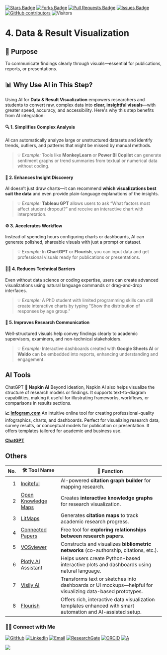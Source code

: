 <a href="https://github.com/drshahizan/short-course/stargazers"><img src="https://img.shields.io/github/stars/drshahizan/short-course" alt="Stars Badge"/></a>
<a href="https://github.com/drshahizan/short-course/network/members"><img src="https://img.shields.io/github/forks/drshahizan/short-course" alt="Forks Badge"/></a>
<a href="https://github.com/drshahizan/short-course/pulls"><img src="https://img.shields.io/github/issues-pr/drshahizan/short-course" alt="Pull Requests Badge"/></a>
<a href="https://github.com/drshahizan/short-course"><img src="https://img.shields.io/github/issues/drshahizan/short-course" alt="Issues Badge"/></a>
<a href="https://github.com/drshahizan/short-course/graphs/contributors"><img alt="GitHub contributors" src="https://img.shields.io/github/contributors/drshahizan/short-course?color=2b9348"></a>
![Visitors](https://api.visitorbadge.io/api/visitors?path=https%3A%2F%2Fgithub.com%2Fdrshahizan%2Fshort-course&labelColor=%23d9e3f0&countColor=%23697689&style=flat)

# 4. Data & Result Visualization

## 🔸 Purpose
To communicate findings clearly through visuals—essential for publications, reports, or presentations.

## 📊 Why Use AI in This Step?
Using AI for **Data & Result Visualization** empowers researchers and students to convert raw, complex data into **clear, insightful visuals**—with greater speed, accuracy, and accessibility. Here's why this step benefits from AI integration:

#### 🔍 1. **Simplifies Complex Analysis**
AI can automatically analyze large or unstructured datasets and identify trends, outliers, and patterns that might be missed by manual methods.
> 💡 *Example:* Tools like **MonkeyLearn** or **Power BI Copilot** can generate sentiment graphs or trend summaries from textual or numerical data without coding.

#### 🧠 2. **Enhances Insight Discovery**
AI doesn’t just draw charts—it can recommend **which visualizations best suit the data** and even provide plain-language explanations of the insights.
> 💡 *Example:* **Tableau GPT** allows users to ask “What factors most affect student dropout?” and receive an interactive chart with interpretation.

#### ⚙️ 3. **Accelerates Workflow**
Instead of spending hours configuring charts or dashboards, AI can generate polished, shareable visuals with just a prompt or dataset.
> 💡 *Example:* In **ChartGPT** or **Flourish**, you can input data and get professional visuals ready for publications or presentations.

#### 🧑‍💻 4. **Reduces Technical Barriers**
Even without data science or coding expertise, users can create advanced visualizations using natural language commands or drag-and-drop interfaces.
> 💡 *Example:* A PhD student with limited programming skills can still create interactive charts by typing "Show the distribution of responses by age group."

#### 🎯 5. **Improves Research Communication**
Well-structured visuals help convey findings clearly to academic supervisors, examiners, and non-technical stakeholders.
> 💡 *Example:* Interactive dashboards created with **Google Sheets AI** or **Waldo** can be embedded into reports, enhancing understanding and engagement.


## AI Tools

ChatGPT
**🎨 Napkin AI**
Beyond ideation, Napkin AI also helps visualize the structure of research models or findings. It supports text-to-diagram capabilities, making it useful for illustrating frameworks, workflows, or comparisons in results sections.

**📈 [Infogram.com](./ai/infogram.md)**
An intuitive online tool for creating professional-quality infographics, charts, and dashboards. Perfect for visualizing research data, survey results, or conceptual models for publication or presentation. It offers templates tailored for academic and business use.

[**ChatGPT**](./ai/chatgpt.md)

## Others
| No. | 🛠 **Tool Name**                                                                                 | 📖 **Function**                                                                                          |
| --: | ------------------------------------------------------------------------------------------------ | -------------------------------------------------------------------------------------------------------- |
| 1 | [Inciteful](https://inciteful.xyz/) | AI-powered **citation graph builder** for mapping research. | 
| 2 | [Open Knowledge Maps](https://openknowledgemaps.org/) | Creates **interactive knowledge graphs** for research visualization. | 
| 3 | [LitMaps](https://www.litmaps.com/) | Generates **citation maps** to track academic research progress. | 
| 4 | [Connected Papers](https://www.connectedpapers.com/) | Free tool for **exploring relationships between research papers**. | 
| 5 | [VOSviewer](https://www.vosviewer.com/) | Constructs and visualizes **bibliometric networks** (co-authorship, citations, etc.). | 
| 6 | [Plotly AI Assistant](https://plotly.com/) | Helps users create Python-based interactive plots and dashboards using natural language. |
| 7 | [Visily AI](https://www.visily.ai/) | Transforms text or sketches into dashboards or UI mockups—helpful for visualizing data-based prototypes. |
| 8 | [Flourish](https://flourish.studio/) | Offers rich, interactive data visualization templates enhanced with smart automation and AI-assisted setup. |

### 🙌🏻 Connect with Me
<p align="left">
    <a href="https://github.com/drshahizan" target="_blank"><img alt="GitHub" src="https://img.shields.io/badge/-@drshahizan-181717?style=flat-square&logo=GitHub&logoColor=white"></a>
    <a href="https://www.linkedin.com/in/drshahizan" target="_blank"><img alt="LinkedIn" src="https://img.shields.io/badge/-drshahizan-blue?style=flat-square&logo=Linkedin&logoColor=white&link=https://www.linkedin.com/in/drshahizan/"></a>
    <a href="mailto:shahizan@utm.my" target="_blank"><img alt="Email" src="https://img.shields.io/badge/-shahizan@utm.my-c14438?style=flat-square&logo=Gmail&logoColor=white&link=mailto:shahizan@utm.my.com"></a>
    <a href="https://www.researchgate.net/profile/Mohd-Othman-28" target="_blank"><img alt="ResearchGate" src="https://img.shields.io/badge/-ResearchGate-00CCBB?style=flat-square&logo=ResearchGate&logoColor=white"></a>
    <a href="https://orcid.org/0000-0003-4261-1873" target="_blank"><img alt="ORCID" src="https://img.shields.io/badge/-ORCID-A6CE39?style=flat-square&logo=ORCID&logoColor=white"></a> 
 <a href="https://visitorbadge.io/status?path=https%3A%2F%2Fgithub.com%2Fdrshahizan" target="_blank"><img alt="A" src="https://api.visitorbadge.io/api/visitors?path=https%3A%2F%2Fgithub.com%2Fdrshahizan&labelColor=%23697689&countColor=%23555555&style=plastic"></a>
 
![](https://hit.yhype.me/github/profile?user_id=81284918)
</p>
